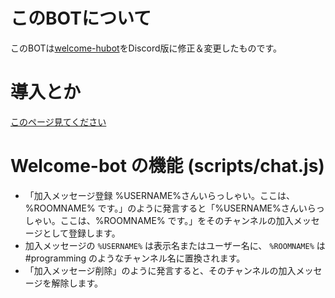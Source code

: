 # このBOTについて
このBOTは[welcome-hubot](https://github.com/0505Keitan/welcome-hubot)をDiscord版に修正＆変更したものです。

# 導入とか
[このページ見てください](0505keitan.com/docs/welcome-bot)

# Welcome-bot の機能 (scripts/chat.js)

- 「加入メッセージ登録 %USERNAME%さんいらっしゃい。ここは、%ROOMNAME% です。」のように発言すると「%USERNAME%さんいらっしゃい。ここは、%ROOMNAME% です。」をそのチャンネルの加入メッセージとして登録します。
- 加入メッセージの `%USERNAME%` は表示名またはユーザー名に、 `%ROOMNAME%` は #programming のようなチャンネル名に置換されます。
- 「加入メッセージ削除」のように発言すると、そのチャンネルの加入メッセージを解除します。